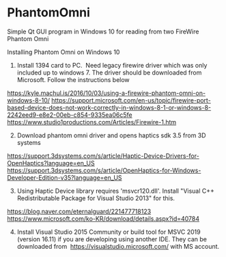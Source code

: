 # PhantomOmni
Simple Qt GUI program in Windows 10 for reading from two FireWire Phantom Omni

Installing Phantom Omni on Windows 10
1. Install 1394 card to PC.  Need legacy firewire driver which was only included up to windows 7. The driver should be downloaded from Microsoft. Follow the instructions below

https://kyle.machul.is/2016/10/03/using-a-firewire-phantom-omni-on-windows-8-10/
https://support.microsoft.com/en-us/topic/firewire-port-based-device-does-not-work-correctly-in-windows-8-1-or-windows-8-2242eed9-e8e2-00eb-c854-9335ea06c5fe
https://www.studio1productions.com/Articles/Firewire-1.htm

2. Download phantom omni driver and opens haptics sdk 3.5 from 3D systems

https://support.3dsystems.com/s/article/Haptic-Device-Drivers-for-OpenHaptics?language=en_US
https://support.3dsystems.com/s/article/OpenHaptics-for-Windows-Developer-Edition-v35?language=en_US

3. Using Haptic Device library requires 'msvcr120.dll'. Install "Visual C++ Redistributable Package for Visual Studio 2013" for this. 

https://blog.naver.com/eternalguard/221477718123
https://www.microsoft.com/ko-KR/download/details.aspx?id=40784

4. Install Visual Studio 2015 Community or build tool for MSVC 2019 (version 16.11) if you are developing using another IDE. They can be downloaded from 
https://visualstudio.microsoft.com/ with MS account. 
